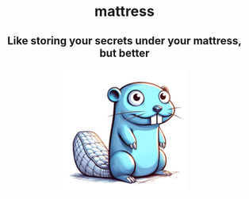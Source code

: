 <h1 align="center">mattress</h1>

<h2 align="center">Like storing your secrets under your mattress, but better</h2>

<div align="center">
    <img src="./mattress.png" alt="Mattress Logo" width="50%">
</div>
